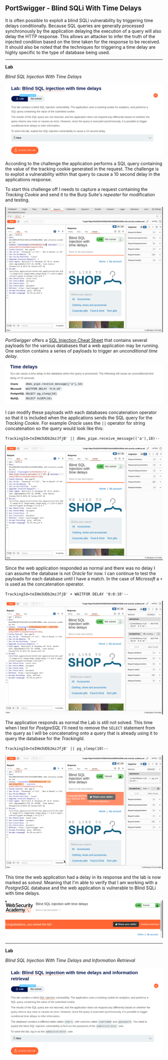 ## **PortSwigger - Blind SQLi With Time Delays**

It is often possible to exploit a blind SQLi vulnerability by triggering time delays conditionally. Because SQL queries are generally processed synchronously by the application delaying the execution of a query will also delay the HTTP response. This allows an attacker to infer the truth of the injected condition based on the time taken for the response to be received. It should also be noted that the techniques for triggering a time delay are highly specific to the type of database being used. 

---

**Lab**

*Blind SQL Injection With Time Delays*

![lab1](/docs/assets/images/portswigger/sqli/blindsqli/withtimedelays/td01.png)

According to the challenge the application performs a SQL query containing the value of the tracking cookie generated in the request. The challenge is to exploit a vulnerability within that query to cause a 10 second delay in the applications response.  

To start this challenge off I needs to capture a request containing the *Tracking Cookie* and send it to the Burp Suite's *repeater* for modification and testing. 

![repeater](/docs/assets/images/portswigger/sqli/blindsqli/withtimedelays/td02.png)

*PortSwigger* offers a [SQL Injection Cheat Sheet](https://portswigger.net/web-security/sql-injection/cheat-sheet) that contains several payloads for the various databases that a web application may be running. One section contains a series of payloads to trigger an *unconditional time delay*. 

![Time Delays](/docs/assets/images/portswigger/sqli/blindsqli/withtimedelays/td03.png)

I can modify these payloads with each databases concatenation operator so that it is included when the applications sends the SQL query for the *Tracking Cookie*. For example *Oracle* uses the `||` operator for string concatenation so the query would look like this: 

`TrackingId=teIHm3UDb2mzJfjB' || dbms_pipe.receive_message(('a'),10)--` 

![oracle](/docs/assets/images/portswigger/sqli/blindsqli/withtimedelays/td04.png)

Since the web application responded as normal and there was no delay I can assume the database is not *Oracle* for now. I can continue to test the payloads for each database until I have a match. In the case of *Microsoft* a `+` is used as the concatenation operator. 

`TrackingId=teIHm3UDb2mzJfjB' + WAITFOR DELAY '0:0:10'--` 

![microsoft](/docs/assets/images/portswigger/sqli/blindsqli/withtimedelays/td05.png)

The application responds as normal the Lab is still not solved. This time when I test for *PostgreSQL* I'll need to remove the `SELECT` statement from the query as I will be concatenating onto a query that is already using it to query the database for the *TrackingId*. 

`TrackingId=teIHm3UDb2mzJfjB' || pg_sleep(10)--` 

![postgresql](/docs/assets/images/portswigger/sqli/blindsqli/withtimedelays/td06.png)

This time the web application had a delay in its response and the lab is now marked as *solved*. Meaning that I'm able to verify that I am working with a *PostgreSQL* database and the web application is vulnerable to Blind SQLi with time delays. 

![solved](/docs/assets/images/portswigger/sqli/blindsqli/withtimedelays/td07.png)

---

**Lab**

*Blind SQL Injection With Time Delays and Information Retrieval*

![lab2](/docs/assets/images/portswigger/sqli/blindsqli/withtimedelays/td08.png)





